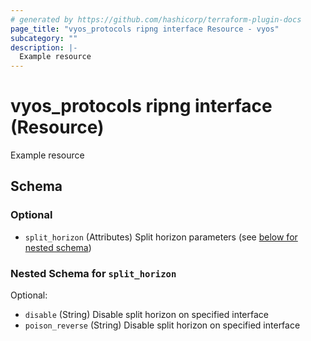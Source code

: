 ```yaml
---
# generated by https://github.com/hashicorp/terraform-plugin-docs
page_title: "vyos_protocols ripng interface Resource - vyos"
subcategory: ""
description: |-
  Example resource
---
```


# vyos_protocols ripng interface (Resource)

Example resource



<!-- schema generated by tfplugindocs -->
## Schema

### Optional

- `split_horizon` (Attributes) Split horizon parameters (see [below for nested schema](#nestedatt--split_horizon))

<a id="nestedatt--split_horizon"></a>
### Nested Schema for `split_horizon`

Optional:

- `disable` (String) Disable split horizon on specified interface
- `poison_reverse` (String) Disable split horizon on specified interface
